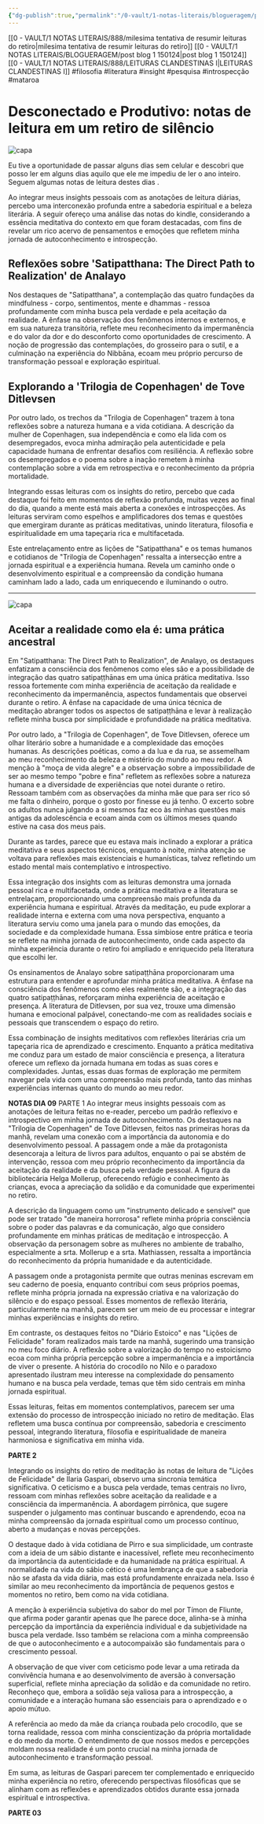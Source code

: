 ```yaml
---
{"dg-publish":true,"permalink":"/0-vault/1-notas-literais/blogueragem/post-blog-150124/","tags":["filosofia","literatura","insight","pesquisa","introspecção","mataroa"],"dgHomeLink":true,"dgShowLocalGraph":true,"dgShowFileTree":true,"dgEnableSearch":true,"noteIcon":""}
---
```


[[0 - VAULT/1 NOTAS LITERAIS/888/milesima tentativa de resumir leituras do retiro\|milesima tentativa de resumir leituras do retiro]]
[[0 - VAULT/1 NOTAS LITERAIS/BLOGUERAGEM/post blog 1 150124\|post blog 1 150124]]
[[0 - VAULT/1 NOTAS LITERAIS/888/LEITURAS CLANDESTINAS I\|LEITURAS CLANDESTINAS I]]
#filosofia #literatura #insight #pesquisa #introspecção #mataroa
# Desconectado e Produtivo: notas de leitura em um retiro de silêncio

![capa](https://i.postimg.cc/xCQRkXB3/image.png)

Eu tive a oportunidade de passar alguns dias sem celular e descobri que posso ler em alguns dias aquilo que ele me impediu de ler o ano inteiro. Seguem algumas notas de leitura destes dias .

Ao integrar meus insights pessoais com as anotações de leitura diárias, percebo uma interconexão profunda entre a sabedoria espiritual e a beleza literária. A seguir ofereço uma análise das notas do kindle, considerando a essência meditativa do contexto em que foram destacadas, com fins de revelar um rico acervo de pensamentos e emoções que refletem minha jornada de autoconhecimento e introspecção.

## Reflexões sobre 'Satipatthana: The Direct Path to Realization' de Analayo

Nos destaques de "Satipatthana", a contemplação das quatro fundações da mindfulness - corpo, sentimentos, mente e dhammas - ressoa profundamente com minha busca pela verdade e pela aceitação da realidade. A ênfase na observação dos fenômenos internos e externos, e em sua natureza transitória, reflete meu reconhecimento da impermanência e do valor da dor e do desconforto como oportunidades de crescimento. A noção de progressão das contemplações, do grosseiro para o sutil, e a culminação na experiência do Nibbāna, ecoam meu próprio percurso de transformação pessoal e exploração espiritual.

## Explorando a 'Trilogia de Copenhagen' de Tove Ditlevsen

Por outro lado, os trechos da "Trilogia de Copenhagen" trazem à tona reflexões sobre a natureza humana e a vida cotidiana. A descrição da mulher de Copenhagen, sua independência e como ela lida com os desempregados, evoca minha admiração pela autenticidade e pela capacidade humana de enfrentar desafios com resiliência. A reflexão sobre os desempregados e o poema sobre a inação remetem à minha contemplação sobre a vida em retrospectiva e o reconhecimento da própria mortalidade.

Integrando essas leituras com os insights do retiro, percebo que cada destaque foi feito em momentos de reflexão profunda, muitas vezes ao final do dia, quando a mente está mais aberta a conexões e introspecções. As leituras serviram como espelhos e amplificadores dos temas e questões que emergiram durante as práticas meditativas, unindo literatura, filosofia e espiritualidade em uma tapeçaria rica e multifacetada.

Este entrelaçamento entre as lições de "Satipatthana" e os temas humanos e cotidianos de "Trilogia de Copenhagen" ressalta a intersecção entre a jornada espiritual e a experiência humana. Revela um caminho onde o desenvolvimento espiritual e a compreensão da condição humana caminham lado a lado, cada um enriquecendo e iluminando o outro.

---

![capa](https://i.postimg.cc/6qy2cWX7/DALL-E-2024-01-15-13-44-21-A-serene-image-depicting-the-fusion-of-spirituality-and-literature-Ima.png)


## Aceitar a realidade como ela é: uma prática ancestral

Em "Satipatthana: The Direct Path to Realization", de Analayo, os destaques enfatizam a consciência dos fenômenos como eles são e a possibilidade de integração das quatro satipaṭṭhānas em uma única prática meditativa. Isso ressoa fortemente com minha experiência de aceitação da realidade e reconhecimento da impermanência, aspectos fundamentais que observei durante o retiro. A ênfase na capacidade de uma única técnica de meditação abranger todos os aspectos de satipaṭṭhāna e levar à realização reflete minha busca por simplicidade e profundidade na prática meditativa.

Por outro lado, a "Trilogia de Copenhagen", de Tove Ditlevsen, oferece um olhar literário sobre a humanidade e a complexidade das emoções humanas. As descrições poéticas, como a da lua e da rua, se assemelham ao meu reconhecimento da beleza e mistério do mundo ao meu redor. A menção à "moça de vida alegre" e a observação sobre a impossibilidade de ser ao mesmo tempo "pobre e fina" refletem as reflexões sobre a natureza humana e a diversidade de experiências que notei durante o retiro. Ressoam também com as observações da minha mãe que para ser rico só me falta o dinheiro, porque o gosto por finesse eu já tenho. O excerto sobre os adultos nunca julgando a si mesmos faz eco às minhas questões mais antigas da adolescência e ecoam ainda com os últimos meses quando estive na casa dos meus pais.

Durante as tardes, parece que eu estava mais inclinado a explorar a prática meditativa e seus aspectos técnicos, enquanto à noite, minha atenção se voltava para reflexões mais existenciais e humanísticas, talvez refletindo um estado mental mais contemplativo e introspectivo.

Essa integração dos insights com as leituras demonstra uma jornada pessoal rica e multifacetada, onde a prática meditativa e a literatura se entrelaçam, proporcionando uma compreensão mais profunda da experiência humana e espiritual. Através da meditação, eu pude explorar a realidade interna e externa com uma nova perspectiva, enquanto a literatura serviu como uma janela para o mundo das emoções, da sociedade e da complexidade humana. Essa simbiose entre prática e teoria se reflete na minha jornada de autoconhecimento, onde cada aspecto da minha experiência durante o retiro foi ampliado e enriquecido pela literatura que escolhi ler.

Os ensinamentos de Analayo sobre satipaṭṭhāna proporcionaram uma estrutura para entender e aprofundar minha prática meditativa. A ênfase na consciência dos fenômenos como eles realmente são, e a integração das quatro satipaṭṭhānas, reforçaram minha experiência de aceitação e presença. A literatura de Ditlevsen, por sua vez, trouxe uma dimensão humana e emocional palpável, conectando-me com as realidades sociais e pessoais que transcendem o espaço do retiro.

Essa combinação de insights meditativos com reflexões literárias cria um tapeçaria rica de aprendizado e crescimento. Enquanto a prática meditativa me conduz para um estado de maior consciência e presença, a literatura oferece um reflexo da jornada humana em todas as suas cores e complexidades. Juntas, essas duas formas de exploração me permitem navegar pela vida com uma compreensão mais profunda, tanto das minhas experiências internas quanto do mundo ao meu redor.

**NOTAS DIA 09**
PARTE 1
Ao integrar meus insights pessoais com as anotações de leitura feitas no e-reader, percebo um padrão reflexivo e introspectivo em minha jornada de autoconhecimento. Os destaques na "Trilogia de Copenhagen" de Tove Ditlevsen, feitos nas primeiras horas da manhã, revelam uma conexão com a importância da autonomia e do desenvolvimento pessoal. A passagem onde a mãe da protagonista desencoraja a leitura de livros para adultos, enquanto o pai se abstém de intervenção, ressoa com meu próprio reconhecimento da importância da aceitação da realidade e da busca pela verdade pessoal. A figura da bibliotecária Helga Mollerup, oferecendo refúgio e conhecimento às crianças, evoca a apreciação da solidão e da comunidade que experimentei no retiro.

A descrição da linguagem como um "instrumento delicado e sensível" que pode ser tratado "de maneira horrorosa" reflete minha própria consciência sobre o poder das palavras e da comunicação, algo que considero profundamente em minhas práticas de meditação e introspecção. A observação da personagem sobre as mulheres no ambiente de trabalho, especialmente a srta. Mollerup e a srta. Mathiassen, ressalta a importância do reconhecimento da própria humanidade e da autenticidade.

A passagem onde a protagonista permite que outras meninas escrevam em seu caderno de poesia, enquanto contribui com seus próprios poemas, reflete minha própria jornada na expressão criativa e na valorização do silêncio e do espaço pessoal. Esses momentos de reflexão literária, particularmente na manhã, parecem ser um meio de eu processar e integrar minhas experiências e insights do retiro.

Em contraste, os destaques feitos no "Diário Estoico" e nas "Lições de Felicidade" foram realizados mais tarde na manhã, sugerindo uma transição no meu foco diário. A reflexão sobre a valorização do tempo no estoicismo ecoa com minha própria percepção sobre a impermanência e a importância de viver o presente. A história do crocodilo no Nilo e o paradoxo apresentado ilustram meu interesse na complexidade do pensamento humano e na busca pela verdade, temas que têm sido centrais em minha jornada espiritual.

Essas leituras, feitas em momentos contemplativos, parecem ser uma extensão do processo de introspecção iniciado no retiro de meditação. Elas refletem uma busca contínua por compreensão, sabedoria e crescimento pessoal, integrando literatura, filosofia e espiritualidade de maneira harmoniosa e significativa em minha vida.

**PARTE 2**

Integrando os insights do retiro de meditação às notas de leitura de "Lições de Felicidade" de Ilaria Gaspari, observo uma sincronia temática significativa. O ceticismo e a busca pela verdade, temas centrais no livro, ressoam com minhas reflexões sobre aceitação da realidade e a consciência da impermanência. A abordagem pirrônica, que sugere suspender o julgamento mas continuar buscando e aprendendo, ecoa na minha compreensão da jornada espiritual como um processo contínuo, aberto a mudanças e novas percepções.

O destaque dado à vida cotidiana de Pirro e sua simplicidade, um contraste com a ideia de um sábio distante e inacessível, reflete meu reconhecimento da importância da autenticidade e da humanidade na prática espiritual. A normalidade na vida do sábio cético é uma lembrança de que a sabedoria não se afasta da vida diária, mas está profundamente enraizada nela. Isso é similar ao meu reconhecimento da importância de pequenos gestos e momentos no retiro, bem como na vida cotidiana.

A menção à experiência subjetiva do sabor do mel por Tímon de Fliunte, que afirma poder garantir apenas que lhe parece doce, alinha-se à minha percepção da importância da experiência individual e da subjetividade na busca pela verdade. Isso também se relaciona com a minha compreensão de que o autoconhecimento e a autocompaixão são fundamentais para o crescimento pessoal.

A observação de que viver com ceticismo pode levar a uma retirada da convivência humana e ao desenvolvimento de aversão à conversação superficial, reflete minha apreciação da solidão e da comunidade no retiro. Reconheço que, embora a solidão seja valiosa para a introspecção, a comunidade e a interação humana são essenciais para o aprendizado e o apoio mútuo.

A referência ao medo da mãe da criança roubada pelo crocodilo, que se torna realidade, ressoa com minha conscientização da própria mortalidade e do medo da morte. O entendimento de que nossos medos e percepções moldam nossa realidade é um ponto crucial na minha jornada de autoconhecimento e transformação pessoal.

Em suma, as leituras de Gaspari parecem ter complementado e enriquecido minha experiência no retiro, oferecendo perspectivas filosóficas que se alinham com as reflexões e aprendizados obtidos durante essa jornada espiritual e introspectiva.

**PARTE 03**





